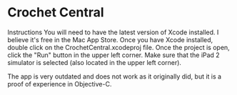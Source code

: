 # Crochet Central

Instructions
You will need to have the latest version of Xcode installed. I believe it's free
in the Mac App Store. Once you have Xcode installed, double click on the 
CrochetCentral.xcodeproj file. Once the project is open, click the "Run" 
button in the upper left corner. Make sure that the iPad 2 simulator is 
selected (also located in the upper left corner). 

The app is very outdated and does not work as it originally did, but it is a proof of experience in Objective-C.
